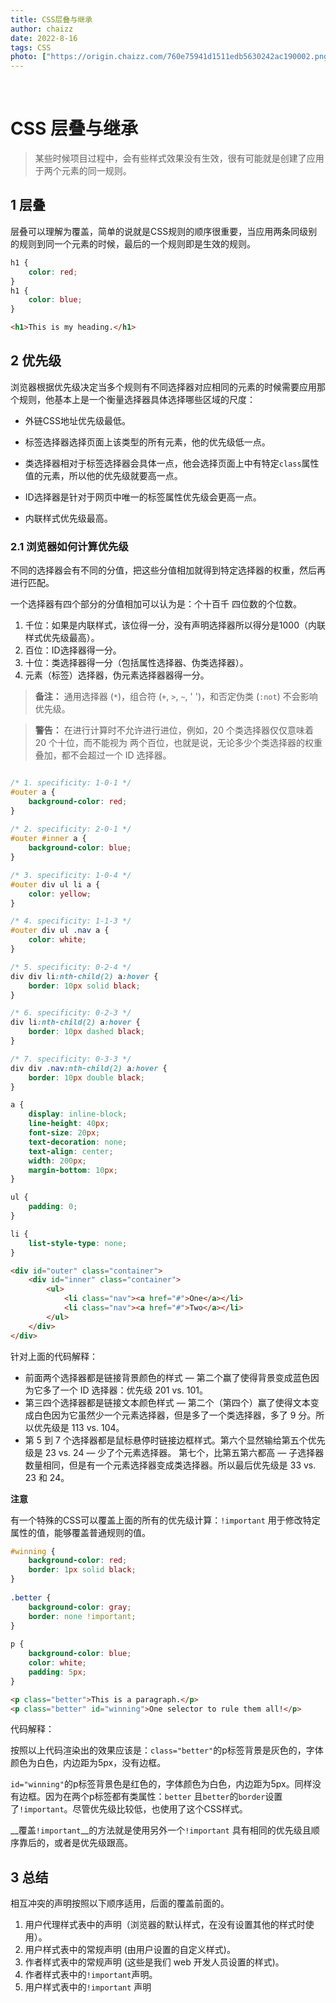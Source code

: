 ```yaml
---
title: CSS层叠与继承
author: chaizz
date: 2022-8-16
tags: CSS
photo: ["https://origin.chaizz.com/760e75941d1511edb5630242ac190002.png"]
---
```


​          

<!--more-->

# CSS 层叠与继承



> 某些时候项目过程中，会有些样式效果没有生效，很有可能就是创建了应用于两个元素的同一规则。



## 1 层叠

层叠可以理解为覆盖，简单的说就是CSS规则的顺序很重要，当应用两条同级别的规则到同一个元素的时候，最后的一个规则即是生效的规则。

```css
h1 { 
    color: red; 
}
h1 { 
    color: blue; 
}
```

```html
<h1>This is my heading.</h1>
```

## 2 优先级

浏览器根据优先级决定当多个规则有不同选择器对应相同的元素的时候需要应用那个规则，他基本上是一个衡量选择器具体选择哪些区域的尺度：

- 外链CSS地址优先级最低。

- 标签选择器选择页面上该类型的所有元素，他的优先级低一点。
- 类选择器相对于标签选择器会具体一点，他会选择页面上中有特定`class`属性值的元素，所以他的优先级就要高一点。
- ID选择器是针对于网页中唯一的标签属性优先级会更高一点。
- 内联样式优先级最高。

### 2.1 浏览器如何计算优先级

不同的选择器会有不同的分值，把这些分值相加就得到特定选择器的权重，然后再进行匹配。

一个选择器有四个部分的分值相加可以认为是：个十百千 四位数的个位数。

1. 千位：如果是内联样式，该位得一分，没有声明选择器所以得分是1000（内联样式优先级最高）。
2. 百位：ID选择器得一分。
3. 十位：类选择器得一分（包括属性选择器、伪类选择器）。
4. 元素（标签）选择器，伪元素选择器器得一分。

> **备注：** 通用选择器 (`*`)，组合符 (`+`, `>`, `~`, ' ')，和否定伪类 (`:not`) 不会影响优先级。

> **警告：** 在进行计算时不允许进行进位，例如，20 个类选择器仅仅意味着 20 个十位，而不能视为 两个百位，也就是说，无论多少个类选择器的权重叠加，都不会超过一个 ID 选择器。



```css

/* 1. specificity: 1-0-1 */
#outer a {
    background-color: red;
}
        
/* 2. specificity: 2-0-1 */
#outer #inner a {
    background-color: blue;
}

/* 3. specificity: 1-0-4 */
#outer div ul li a {
    color: yellow;
}

/* 4. specificity: 1-1-3 */
#outer div ul .nav a {
    color: white;
}

/* 5. specificity: 0-2-4 */
div div li:nth-child(2) a:hover {
    border: 10px solid black;
}

/* 6. specificity: 0-2-3 */
div li:nth-child(2) a:hover {
    border: 10px dashed black;
}

/* 7. specificity: 0-3-3 */
div div .nav:nth-child(2) a:hover {
    border: 10px double black;
}

a {
    display: inline-block;
    line-height: 40px;
    font-size: 20px;
    text-decoration: none;
    text-align: center;
    width: 200px;
    margin-bottom: 10px;
}

ul {
    padding: 0;
}

li {
    list-style-type: none;
} 
```

```html
<div id="outer" class="container">
    <div id="inner" class="container">
        <ul>
            <li class="nav"><a href="#">One</a></li>
            <li class="nav"><a href="#">Two</a></li>
        </ul>
    </div>
</div>
```



针对上面的代码解释：

- 前面两个选择器都是链接背景颜色的样式 — 第二个赢了使得背景变成蓝色因为它多了一个 ID 选择器：优先级 201 vs. 101。
- 第三四个选择器都是链接文本颜色样式 — 第二个（第四个）赢了使得文本变成白色因为它虽然少一个元素选择器，但是多了一个类选择器，多了 9 分。所以优先级是 113 vs. 104。
- 第 5 到 7 个选择器都是鼠标悬停时链接边框样式。第六个显然输给第五个优先级是 23 vs. 24 — 少了个元素选择器。 第七个，比第五第六都高 — 子选择器数量相同，但是有一个元素选择器变成类选择器。所以最后优先级是 33 vs. 23 和 24。

**注意**

有一个特殊的CSS可以覆盖上面的所有的优先级计算：`!important` 用于修改特定属性的值，能够覆盖普通规则的值。

```css
#winning {
    background-color: red;
    border: 1px solid black;
}
    
.better {
    background-color: gray;
    border: none !important;
}
    
p {
    background-color: blue;
    color: white;
    padding: 5px;
}  
```

```html
<p class="better">This is a paragraph.</p>
<p class="better" id="winning">One selector to rule them all!</p>
```



代码解释：

按照以上代码渲染出的效果应该是：`class="better"`的p标签背景是灰色的，字体颜色为白色，内边距为5px，没有边框。

`id="winning"`的p标签背景色是红色的，字体颜色为白色，内边距为5px。同样没有边框。因为在两个p标签都有类属性：`better` 且`better`的`border`设置了`!important`。尽管优先级比较低，也使用了这个CSS样式。

__覆盖`!important`__的方法就是使用另外一个`!important` 具有相同的优先级且顺序靠后的，或者是优先级跟高。



## 3 总结

相互冲突的声明按照以下顺序适用，后面的覆盖前面的。

1. 用户代理样式表中的声明（浏览器的默认样式，在没有设置其他的样式时使用）。
2. 用户样式表中的常规声明 (由用户设置的自定义样式)。
3. 作者样式表中的常规声明 (这些是我们 web 开发人员设置的样式)。
4. 作者样式表中的`!important`声明。
5. 用户样式表中的`!important` 声明





























